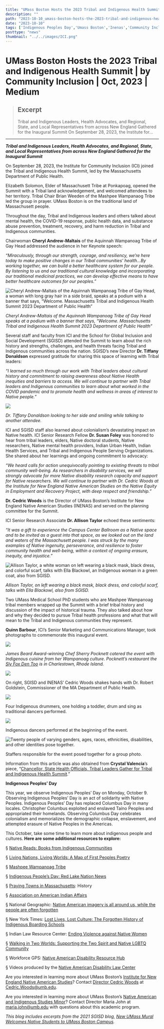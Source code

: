```yaml
---
title: "UMass Boston Hosts the 2023 Tribal and Indigenous Health Summit"
description: ""
path: "2023-10-10_umass-boston-hosts-the-2023-tribal-and-indigenous-health-summit.md"
date: "2023-10-10"
tags: ['Indigenous Peoples Day','Umass Boston','Inenas','Community Inclusion','Global Inclusion']
posttype: "news"
thumbnail: "../../images/ICI.png"
---
```




# UMass Boston Hosts the 2023 Tribal and Indigenous Health Summit | by Community Inclusion | Oct, 2023 | Medium

> ## Excerpt
> Tribal and Indigenous Leaders, Health Advocates, and Regional, State, and Local Representatives from across New England Gathered for the Inaugural Summit On September 28, 2023, the Institute for…

---
 
 
**_Tribal and Indigenous Leaders, Health Advocates, and Regional, State, and Local Representatives from across New England Gathered for the Inaugural Summit_**

On September 28, 2023, the Institute for Community Inclusion (ICI) joined the Tribal and Indigenous Health Summit, led by the Massachusetts Department of Public Health.

Elizabeth Solomon, Elder of Massachusett Tribe at Ponkapoag, opened the Summit with a Tribal land acknowledgement, and welcomed attendees to her territory. Tribal Chair Brian Weeden of the Mashpee Wampanaog Tribe led the group in prayer. UMass Boston is on the traditional land of Massachusett people.

Throughout the day, Tribal and Indigenous leaders and others talked about mental health, the COVID-19 response, public health data, and substance abuse prevention, treatment, recovery, and harm reduction in Tribal and Indigenous communities.

Chairwoman **Cheryl Andrew-Maltais** of the Aquinnah Wampanoag Tribe of Gay Head addressed the audience in her Keynote speech:

_“Miraculously, through our strength, courage, and resiliency, we’re here today to make positive changes in our Tribal communities’ health…By working together, we can build a better healthcare system for our people. By listening to us and our traditional cultural knowledge and incorporating our traditional medicinal practices, we can develop effective means to have better healthcare outcomes for our peoples.”_

![Cheryl Andrew-Maltais of the Aquinnah Wampanoag Tribe of Gay Head, a woman with long gray hair in a side braid, speaks at a podium with a banner that says, “Welcome. Massachusetts Tribal and Indigenous Health Summit 2023 Department of Public Health”](/images/1_cl0m-5i1_ykprt8g_qnrqq-800w.jpg)

_Cheryl Andrew-Maltais of the Aquinnah Wampanoag Tribe of Gay Head speaks at a podium with a banner that says, “Welcome. Massachusetts Tribal and Indigenous Health Summit 2023 Department of Public Health”_

Several staff and faculty from ICI and the School for Global Inclusion and Social Development (SGISD) attended the Summit to learn about the rich history and strengths, challenges, and health threats facing Tribal and Indigenous communities across the nation. SGISD’s new Director **Dr. Tiffany Donaldson** expressed gratitude for sharing this space of learning with Tribal leaders:

_“I learned so much through our work with Tribal leaders about cultural history and commitment to raising awareness about Native Health inequities and barriers to access. We will continue to partner with Tribal leaders and Indigenous communities to learn about what worked in the COVID pandemic and to promote health and wellness in areas of interest to Native people.”_

![](/images/1_zomzhbsodvaminhcjz4uca-800w.jpg)

_Dr. Tiffany Donaldson looking to her side and smiling while talking to another attendee._

ICI and SGISD staff also learned about colonialism’s devastating impact on Native health. ICI Senior Research Fellow **Dr. Susan Foley** was honored to hear from tribal leaders, elders, Native doctoral students, Native researchers, Native mental health providers, Indian Urban Health, Indian Health Services, and Tribal and Indigenous People Serving Organizations. She shared about her learnings and ongoing commitment to advocacy:

_“We heard calls for action unequivocally pointing to existing threats to tribal community well-being. As researchers in disability services, we will strongly advocate for more Native disability research capacity and support for Native researchers. We will continue to partner with Dr. Cedric Woods at the Institute for New England Native American Studies on the Native Equity in Employment and Recovery Project, with deep respect and friendship.”_

**Dr. Cedric Woods** is the Director of UMass Boston’s Institute for New England Native American Studies (INENAS) and served on the planning committee for the Summit.

ICI Senior Research Associate **Dr. Allison Taylor** echoed these sentiments:

_“It was a gift to experience the Campus Center Ballroom as a Native space and to be invited as a guest into that space, as we looked out on the land and waters of the Massachusett people. I was struck by the many examples of Native ingenuity, perseverance, and resilience to foster community health and well-being, within a context of ongoing erasure, inequity, and injustice.”_

![Allison Taylor, a white woman on left wearing a black mask, black dress, and colorful scarf, talks with Ella Blackowl, an Indigenous woman in a green coat, also from SGISD.](/images/1_ejfwrxwct0aiyinleyhpga-800w.jpg)

_Allison Taylor, on left wearing a black mask, black dress, and colorful scarf, talks with Ella Blackowl, also from SGISD._

Two UMass Medical School PhD students who are Mashpee Wampanoag tribal members wrapped up the Summit with a brief tribal history and discussion of the impact of historical trauma. They also talked about how and why they decided to pursue Tribal health professions and what that will mean to the Tribal and Indigenous communities they represent.

**Quinn Barbour**, ICI’s Senior Marketing and Communications Manager, took photographs to commemorate this inaugural event.

![](/images/1_rswckfrlid6f3trsptj_ha-800w.jpg)

_James Beard Award-winning Chef Sherry Pocknett catered the event with Indigenous cuisine from her Wampanoag culture. Pocknett’s restaurant the_ [_Sly Fox Den Too_](https://slyfoxdenrestaurant.com/slyfoxden-too) _is in Charlestown, Rhode Island._

![](/imgaes/1_y_i0jqoqpdz9aaao3dojcq-800w.jpg)

On right, SGISD and INENAS’ Cedric Woods shakes hands with Dr. Robert Goldstein, Commissioner of the MA Department of Public Health.

![](/images/1_hnr7n5ugplp1sgdtataxow-800w.jpg)

Four Indigenous drummers, one holding a toddler, drum and sing as traditional dancers performed.

![](/images/1_qecqbvif-ifopre9twu7xq-800w.jpg)

Indigenous dancers performed at the beginning of the event.

![Twenty people of varying genders, ages, races, ethnicities, disabilities, and other identities pose together.](/images/1_cr47u61bvvk7rhlvpo3bbw-800w.jpg)

Staffers responsible for the event posed together for a group photo.

Information from this article was also obtained from **Crystal Valencia**’s piece, “[Chancellor, State Health Officials, Tribal Leaders Gather for Tribal and Indigenous Health Summit](https://www.umb.edu/news/recent-news/tribal-leaders-gather-for-health-summit/).”

**Indigenous Peoples’ Day**

This year, we observe Indigenous Peoples’ Day on Monday, October 9. Observing Indigenous Peoples’ Day is an act of solidarity with Native Peoples. Indigenous Peoples’ Day has replaced Columbus Day in many locales. Christopher Columbus exploited and enslaved Taíno Peoples and appropriated their homelands. Observing Columbus Day celebrates colonialism and memorializes the demographic collapse, enslavement, and attempted erasure of Native Peoples in the Americas.

This October, take some time to learn more about indigenous people and cultures. **Here are some additional resources to explore:**

§ [Native Reads: Books from Indigenous Communities](https://www.firstnations.org/nativereads/?gclid=CjwKCAjwndCKBhAkEiwAgSDKQZCglDuKLi_hK1_uB6nrbEW4_2RP4vA_ZjG6zSDFFa_tEjOs-t3tgRoCURoQAvD_BwE)

§ [Living Nations, Living Worlds: A Map of First Peoples Poetry](https://www.loc.gov/ghe/cascade/index.html?appid=be31c5cfc7614d6680e6fa47be888dc3)

§ [Mashpee Wampanoag Tribe](https://mashpeewampanoagtribe-nsn.gov/)

§ [Indigenous People’s Day: Red Lake Nation News](https://www.redlakenationnews.com/story/2021/10/04/news/indigenous-people-prepare-to-celebrate-indigenous-peoples-day-nationwide/101193.html)

§ [Praying Towns in Massachusetts](http://sowamsheritagearea.org/wp/the-untold-history-of-praying-towns-presented-in-natick/): History

§ [Association on American Indian Affairs](https://www.indian-affairs.org/indigenous-peoples-and-violence.html)

§ National Geographic: [Native American imagery is all around us, while the people are often forgotten](https://www.nationalgeographic.com/culture/article/indigenous-peoples-day-cultural-appropriation)

§ New York Times: [Lost Lives, Lost Culture: The Forgotten History of Indigenous Boarding Schools](https://www.nytimes.com/2021/07/19/us/us-canada-indigenous-boarding-residential-schools.html)

§ Indian Law Resource Center: [Ending Violence against Native Women](https://indianlaw.org/issue/ending-violence-against-native-women)

§ [Walking in Two Worlds: Supporting the Two Spirit and Native LGBTQ Community](https://tribalinformationexchange.org/files/resources/twospiritbrochure.pdf)

§ Workforce GPS: [Native American Disability Resource Hub](https://ina.workforcegps.org/resources/2023/05/24/17/25/Native-American-Disability-Resource-Hub)

§ Videos produced by the [Native American Disability Law Center](https://www.nativedisabilitylaw.org/videos)

Are you interested in learning more about UMass Boston’s [Institute for New England Native American Studies](https://www.umb.edu/inenas)? Contact [Director Cedric Woods](https://www.umb.edu/inenas/institute_staff) at [Cedric.Woods@umb.edu](mailto:Cedric.Woods@umb.edu).

Are you interested in learning more about UMass Boston’s [Native American and Indigenous Studies Minor](https://www.umb.edu/academics/cla/nais)? Contact Director Maria John at [maria.john@umb.edu](mailto:maria.john@umb.edu) with questions about this academic program.

_This blog includes excerpts from the 2021 SGISD blog,_ [_New UMass Mural Welcomes Native Students to UMass Boston Campus_](https://sgisdinclusion.medium.com/phonew-umass-mural-welcomes-native-students-to-umass-boston-campus-c78c71ee9b63)_._
